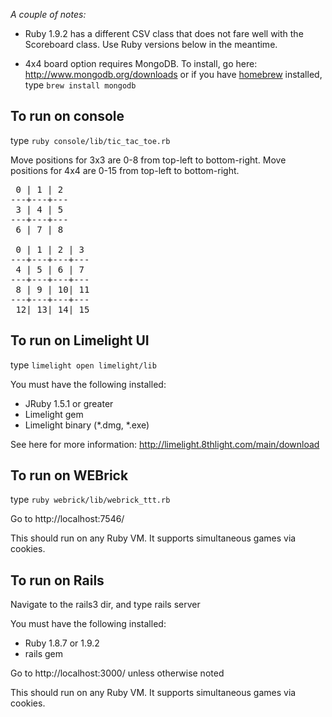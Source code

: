 *A couple of notes:*

* Ruby 1.9.2 has a different CSV class that does not fare well with the Scoreboard class.  Use Ruby versions below in the meantime.

* 4x4 board option requires MongoDB.  To install, go here: http://www.mongodb.org/downloads or if you have [homebrew](http://github.com/mxcl/homebrew) installed, type <code>brew install mongodb</code>

To run on console
---------------

type <code>ruby console/lib/tic\_tac\_toe.rb</code>

Move positions for 3x3 are 0-8 from top-left to bottom-right.
Move positions for 4x4 are 0-15 from top-left to bottom-right.

<pre>
 0 | 1 | 2
---+---+---
 3 | 4 | 5
---+---+---
 6 | 7 | 8

 0 | 1 | 2 | 3
---+---+---+---
 4 | 5 | 6 | 7
---+---+---+---
 8 | 9 | 10| 11
---+---+---+---
 12| 13| 14| 15
</pre>

To run on Limelight UI
----------------------

type <code>limelight open limelight/lib</code>

You must have the following installed:

* JRuby 1.5.1 or greater
* Limelight gem
* Limelight binary (*.dmg, *.exe)

See here for more information: http://limelight.8thlight.com/main/download

To run on WEBrick
-----------------------

type <code>ruby webrick/lib/webrick\_ttt.rb</code>

Go to http://localhost:7546/

This should run on any Ruby VM.  It supports simultaneous games via cookies.


To run on Rails
-----------------------

Navigate to the rails3 dir, and type </code>rails server</code>

You must have the following installed:

* Ruby 1.8.7 or 1.9.2
* rails gem

Go to http://localhost:3000/ unless otherwise noted

This should run on any Ruby VM.  It supports simultaneous games via cookies.
